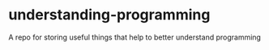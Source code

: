 # understanding-programming
A repo for storing useful things that help to better understand programming
